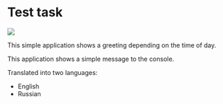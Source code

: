 <!DOCTYPE html>
<html lang="en">
<head>
    <meta charset="utf-8">
    <H1>Test task</H1>
</head>
<body>
<p><a href="https://travis-ci.org/GondarOleg/Test-task"><img
        src="https://travis-ci.org/GondarOleg/Test-task.svg?branch=master" style="max-width:100%;"></a>
<p>This simple application shows a greeting depending on the time of day.</p>
<p>This application shows a simple message to the console.</p>
<p>Translated into two languages:</p>
<ul>
    <li>English</li>
    <li>Russian</li>

</ul>

</body>
</html>

